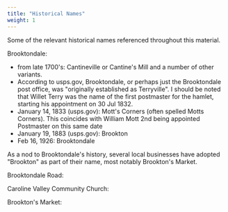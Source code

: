```yaml
---
title: "Historical Names"
weight: 1
---
```


Some of the relevant historical names referenced throughout this material. 

<!--more-->

Brooktondale:
  - from late 1700's: Cantineville or Cantine's Mill and a number of other variants.
  - According to usps.gov, Brooktondale, or perhaps just the Brooktondale post office, was "originally established as Terryville". I should be noted that Willet Terry was the name of the first postmaster for the hamlet, starting his appointment on 30 Jul 1832.
  - January 14, 1833 (usps.gov): Mott's Corners (often spelled Motts Corners). This coincides with William Mott 2nd being appointed Postmaster on this same date 
  - January 19, 1883 (usps.gov): Brookton
  - Feb 16, 1926: Brooktondale

As a nod to Brooktondale's history, several local businesses have adopted "Brookton" as part of their name, most notably Brookton's Market.

Brooktondale Road:


Caroline Valley Community Church:


Brookton's Market:
